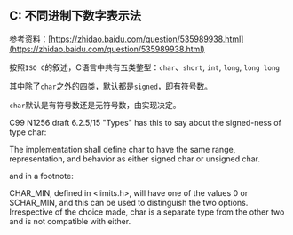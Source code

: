 ## C: 不同进制下数字表示法

参考资料：[https://zhidao.baidu.com/question/535989938.html](https://zhidao.baidu.com/question/535989938.html)


按照`ISO C`的叙述，C语言中共有五类整型：`char`、`short`, `int`, `long`, `long long`

其中除了`char`之外的四类，默认都是`signed`，即有符号数。

`char`默认是有符号数还是无符号数，由实现决定。

C99 N1256 draft 6.2.5/15 "Types" has this to say about the signed-ness of type char:

The implementation shall define char to have the same range, representation, and behavior as either signed char or unsigned char.

and in a footnote:

CHAR_MIN, defined in <limits.h>, will have one of the values 0 or SCHAR_MIN, and this can be used to distinguish the two options. Irrespective of the choice made, char is a separate type from the other two and is not compatible with either.
